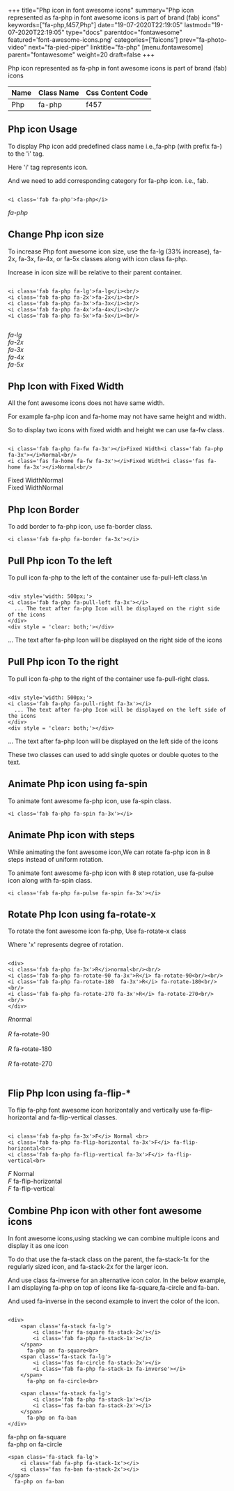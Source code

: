 +++
title="Php icon in font awesome icons"
summary="Php icon represented as fa-php in font awesome icons is part of brand (fab) icons"
keywords=["fa-php,f457,Php"]
date="19-07-2020T22:19:05"
lastmod="19-07-2020T22:19:05"
type="docs"
parentdoc="fontawesome"
featured='font-awesome-icons.png'
categories=['faicons']
prev="fa-photo-video"
next="fa-pied-piper"
linktitle="fa-php"
[menu.fontawesome]
parent="fontawesome"
weight=20
draft=false
+++


Php icon represented as fa-php in font awesome icons is part of brand (fab) icons

<div class='table-responsive'><table class='table'><thead><tr><th>Name</th><th>Class Name</th><th>Css Content Code</th></tr></thead><tbody><tr><td>Php</td><td>fa-php</td><td>f457</td></tr></tbody></table></div>



## Php icon Usage

To display Php icon add predefined class name i.e.,fa-php (with prefix fa-) to the 'i' tag.

Here 'i' tag represents icon.

And we need to add corresponding category for fa-php icon. i.e., fab.


```

<i class='fab fa-php'>fa-php</i>
```

<i class='fab fa-php'>fa-php</i>




## Change Php icon size
To increase Php font awesome icon size, use the fa-lg (33% increase), fa-2x, fa-3x, fa-4x, or fa-5x classes along with icon class fa-php.

Increase in icon size will be relative to their parent container. 

```

<i class='fab fa-php fa-lg'>fa-lg</i><br/>
<i class='fab fa-php fa-2x'>fa-2x</i><br/>
<i class='fab fa-php fa-3x'>fa-3x</i><br/>
<i class='fab fa-php fa-4x'>fa-4x</i><br/>
<i class='fab fa-php fa-5x'>fa-5x</i><br/>
            
```

<i class='fab fa-php fa-lg'>fa-lg</i><br/>
<i class='fab fa-php fa-2x'>fa-2x</i><br/>
<i class='fab fa-php fa-3x'>fa-3x</i><br/>
<i class='fab fa-php fa-4x'>fa-4x</i><br/>
<i class='fab fa-php fa-5x'>fa-5x</i><br/>
            



## Php Icon with Fixed Width 

All the font awesome icons does not have same width.

For example fa-php icon and fa-home may not have same height and width.

So to display two icons with fixed width and height we can use fa-fw class.


```

<i class='fab fa-php fa-fw fa-3x'></i>Fixed Width<i class='fab fa-php fa-3x'></i>Normal<br/>
<i class='fas fa-home fa-fw fa-3x'></i>Fixed Width<i class='fas fa-home fa-3x'></i>Normal<br/>
```

<i class='fab fa-php fa-fw fa-3x'></i>Fixed Width<i class='fab fa-php fa-3x'></i>Normal<br/>
<i class='fas fa-home fa-fw fa-3x'></i>Fixed Width<i class='fas fa-home fa-3x'></i>Normal<br/>



## Php Icon Border 

To add border to fa-php icon, use fa-border class.


```
<i class='fab fa-php fa-border fa-3x'></i>

```
<i class='fab fa-php fa-border fa-3x'></i>





## Pull Php icon To the left

To pull icon fa-php to the left of the container use fa-pull-left class.\n

```

<div style='width: 500px;'>
<i class='fab fa-php fa-pull-left fa-3x'></i>
  ... The text after fa-php Icon will be displayed on the right side of the icons
</div>
<div style = 'clear: both;'></div>
```

<div style='width: 500px;'>
<i class='fab fa-php fa-pull-left fa-3x'></i>
  ... The text after fa-php Icon will be displayed on the right side of the icons
</div>
<div style = 'clear: both;'></div>




## Pull Php icon To the right
To pull icon fa-php to the right of the container use fa-pull-right class.

```

<div style='width: 500px;'>
<i class='fab fa-php fa-pull-right fa-3x'></i>
  ... The text after fa-php Icon will be displayed on the left side of the icons
</div>
<div style = 'clear: both;'></div>
```

<div style='width: 500px;'>
<i class='fab fa-php fa-pull-right fa-3x'></i>
  ... The text after fa-php Icon will be displayed on the left side of the icons
</div>
<div style = 'clear: both;'></div>

These two classes can used to add single quotes or double quotes to the text.


## Animate Php icon using fa-spin
To animate font awesome fa-php icon, use fa-spin class.

```
<i class='fab fa-php fa-spin fa-3x'></i>
```
<i class='fab fa-php fa-spin fa-3x'></i>




## Animate Php icon with steps
While animating the font awesome icon,We can rotate fa-php icon in 8 steps instead of uniform rotation.

To animate font awesome fa-php icon with 8 step rotation, use fa-pulse icon along with fa-spin class.


```
<i class='fab fa-php fa-pulse fa-spin fa-3x'></i>

```
<i class='fab fa-php fa-pulse fa-spin fa-3x'></i>





## Rotate Php Icon using fa-rotate-x
To rotate the font awesome icon fa-php, Use fa-rotate-x class

Where 'x' represents degree of rotation.


```

<div>
<i class='fab fa-php fa-3x'>R</i>normal<br/><br/>
<i class='fab fa-php fa-rotate-90 fa-3x'>R</i> fa-rotate-90<br/><br/> 
<i class='fab fa-php fa-rotate-180  fa-3x'>R</i> fa-rotate-180<br/><br/> 
<i class='fab fa-php fa-rotate-270 fa-3x'>R</i> fa-rotate-270<br/><br/>
</div>
```

<div>
<i class='fab fa-php fa-3x'>R</i>normal<br/><br/>
<i class='fab fa-php fa-rotate-90 fa-3x'>R</i> fa-rotate-90<br/><br/> 
<i class='fab fa-php fa-rotate-180  fa-3x'>R</i> fa-rotate-180<br/><br/> 
<i class='fab fa-php fa-rotate-270 fa-3x'>R</i> fa-rotate-270<br/><br/>
</div>




## Flip Php Icon using fa-flip-*
To flip fa-php font awesome icon horizontally and vertically use fa-flip-horizontal and fa-flip-vertical classes. 

```

<i class='fab fa-php fa-3x'>F</i> Normal <br>
<i class='fab fa-php fa-flip-horizontal fa-3x'>F</i> fa-flip-horizontal<br>
<i class='fab fa-php fa-flip-vertical fa-3x'>F</i> fa-flip-vertical<br>
```

<i class='fab fa-php fa-3x'>F</i> Normal <br>
<i class='fab fa-php fa-flip-horizontal fa-3x'>F</i> fa-flip-horizontal<br>
<i class='fab fa-php fa-flip-vertical fa-3x'>F</i> fa-flip-vertical<br>




## Combine Php icon with other font awesome icons
In font awesome icons,using stacking we can combine multiple icons and display it as one icon 

To do that use the fa-stack class on the parent, the fa-stack-1x for the regularly sized icon, and fa-stack-2x for the larger icon.

And use class fa-inverse for an alternative icon color. 
In the below example, I am displaying fa-php on top of icons like fa-square,fa-circle and fa-ban.

And used fa-inverse in the second example to invert the color of the icon.

```

<div>
    <span class='fa-stack fa-lg'>
        <i class='far fa-square fa-stack-2x'></i>
        <i class='fab fa-php fa-stack-1x'></i>
    </span>
      fa-php on fa-square<br>
    <span class='fa-stack fa-lg'>
        <i class='fas fa-circle fa-stack-2x'></i>
        <i class='fab fa-php fa-stack-1x fa-inverse'></i>
    </span>
      fa-php on fa-circle<br>

    <span class='fa-stack fa-lg'>
        <i class='fab fa-php fa-stack-1x'></i>
        <i class='fas fa-ban fa-stack-2x'></i>
    </span>
      fa-php on fa-ban
</div>
```

<div>
    <span class='fa-stack fa-lg'>
        <i class='far fa-square fa-stack-2x'></i>
        <i class='fab fa-php fa-stack-1x'></i>
    </span>
      fa-php on fa-square<br>
    <span class='fa-stack fa-lg'>
        <i class='fas fa-circle fa-stack-2x'></i>
        <i class='fab fa-php fa-stack-1x fa-inverse'></i>
    </span>
      fa-php on fa-circle<br>

    <span class='fa-stack fa-lg'>
        <i class='fab fa-php fa-stack-1x'></i>
        <i class='fas fa-ban fa-stack-2x'></i>
    </span>
      fa-php on fa-ban
</div>






